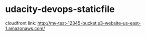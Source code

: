 # udacity-devops-staticfile
cloudfront link: http://my-test-12345-bucket.s3-website-us-east-1.amazonaws.com/
